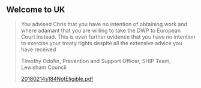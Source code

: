 ## Welcome to UK



> You advised Chris that you have no intention of obtaining work and where adamant that you are willing to take the DWP to European Court instead. This is even further evidence that you have no intention to exercise your treaty rights despite all the extensive advice you have received
>
> Timothy Odofin, Prevention and Support Officer,
> SHIP Team, Lewisham Council
>
>[20180214s184NotEligible.pdf](LewishamCouncil/Section184/20180214s184NotEligible.pdf)
